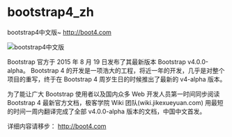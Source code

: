# bootstrap4_zh
bootstrap4中文版~ http://boot4.com

![bootstrap4中文版](https://dn-shimo-image.qbox.me/SvzTggejjLAcp4po.jpg!thumbnail)

Bootstrap 官方于 2015 年 8 月 19 日发布了其最新版本 Bootstrap v4.0.0-alpha。 Bootstrap 4 的开发是一项浩大的工程，将近一年的开发，几乎是对整个项目的重写，终于在 Bootstrap 4 周岁生日的时候推出了最新的 v4-alpha 版本。

为了能让广大 Bootstrap 使用者以及国内众多 Web 开发人员第一时间同步阅读 Bootstrap 4 最新官方文档，极客学院 Wiki 团队(wiki.jikexueyuan.com) 用最短的时间一周内翻译完成了全部 v4.0.0-alpha 版本的文档，中国中文首发。

详细内容请移步： http://boot4.com

